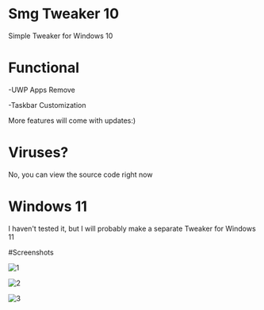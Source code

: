 # Smg Tweaker 10
Simple Tweaker for Windows 10
# Functional
-UWP Apps Remove

-Taskbar Customization

More features will come with updates:)

# Viruses?

No, you can view the source code right now

# Windows 11

I haven't tested it, but I will probably make a separate Tweaker for Windows 11

#Screenshots

![1](https://github.com/user-attachments/assets/79093ab6-ee67-4ead-9209-7656d3b070d6)

![2](https://github.com/user-attachments/assets/d15c301e-cd32-46de-a9ae-bd0b0006d6b0)

![3](https://github.com/user-attachments/assets/0fe6eb35-7688-4e8f-8f51-12463e970cf1)

